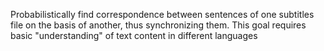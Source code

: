 Probabilistically find correspondence between sentences of one subtitles file on the basis of another, thus synchronizing them. This goal requires basic "understanding" of text content in different languages
